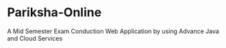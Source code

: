 # Pariksha-Online
 A Mid Semester Exam Conduction Web Application by using Advance Java and Cloud Services

